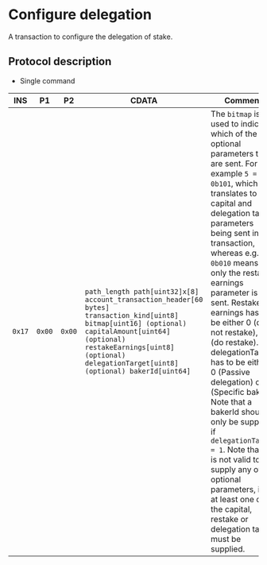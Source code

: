 # Configure delegation

A transaction to configure the delegation of stake.

## Protocol description

- Single command

| INS    | P1     | P2     | CDATA                                                                                                                                                                                                                                       | Comment                                                                                                                                                                                                                                                                                                                                                                                                                                                                                                                                                                                                                                                                                 |
| ------ | ------ | ------ | ------------------------------------------------------------------------------------------------------------------------------------------------------------------------------------------------------------------------------------------- | --------------------------------------------------------------------------------------------------------------------------------------------------------------------------------------------------------------------------------------------------------------------------------------------------------------------------------------------------------------------------------------------------------------------------------------------------------------------------------------------------------------------------------------------------------------------------------------------------------------------------------------------------------------------------------------- |
| `0x17` | `0x00` | `0x00` | `path_length path[uint32]x[8] account_transaction_header[60 bytes] transaction_kind[uint8] bitmap[uint16] (optional) capitalAmount[uint64] (optional) restakeEarnings[uint8] (optional) delegationTarget[uint8] (optional) bakerId[uint64]` | The `bitmap` is used to indicate which of the optional parameters that are sent. For example `5 = 0b101`, which translates to the capital and delegation target parameters being sent in the transaction, whereas e.g. `2 = 0b010` means that only the restake earnings parameter is sent. Restake earnings has to be either 0 (do not restake), or 1 (do restake). The delegationTarget has to be either 0 (Passive delegation) or 1 (Specific baker). Note that a bakerId should only be supplied if `delegationTarget = 1`. Note that it is not valid to not supply any of the optional parameters, i.e. at least one of the capital, restake or delegation target must be supplied. |
